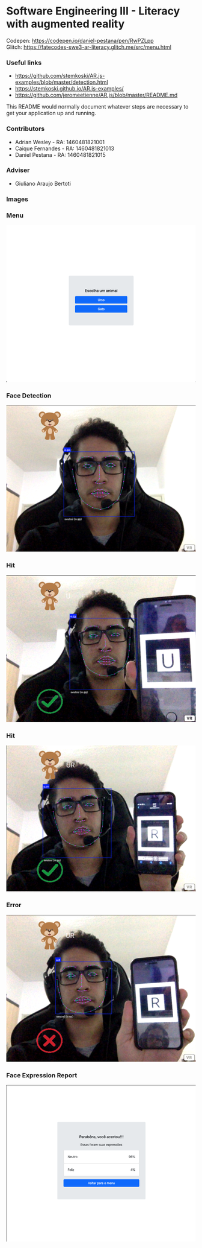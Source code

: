 # Software Engineering III - Literacy with augmented reality  #

Codepen: https://codepen.io/daniel-pestana/pen/RwPZLpp <br />
Glitch: https://fatecodes-swe3-ar-literacy.glitch.me/src/menu.html

### Useful links
- https://github.com/stemkoski/AR.js-examples/blob/master/detection.html 
- https://stemkoski.github.io/AR.js-examples/ 
- https://github.com/jeromeetienne/AR.js/blob/master/README.md 

This README would normally document whatever steps are necessary to get your application up and running.

### Contributors ###

* Adrian Wesley - RA: 1460481821001
* Caique Fernandes - RA: 1460481821013
* Daniel Pestana - RA: 1460481821015

### Adviser ###

* Giuliano Araujo Bertoti

### Images ###
### Menu ###
![Menu](https://github.com/fatecodes/swe3-ar-literacy/blob/master/src/images/1.png?raw=true)
### Face Detection ###
![Menu](https://github.com/fatecodes/swe3-ar-literacy/blob/master/src/images/2.png?raw=true)
### Hit ###
![Menu](https://github.com/fatecodes/swe3-ar-literacy/blob/master/src/images/3.png?raw=true)
### Hit ###
![Menu](https://github.com/fatecodes/swe3-ar-literacy/blob/master/src/images/4.png?raw=true)
### Error ###
![Menu](https://github.com/fatecodes/swe3-ar-literacy/blob/master/src/images/5.png?raw=true)
### Face Expression Report ###
![Menu](https://github.com/fatecodes/swe3-ar-literacy/blob/master/src/images/6.png?raw=true)